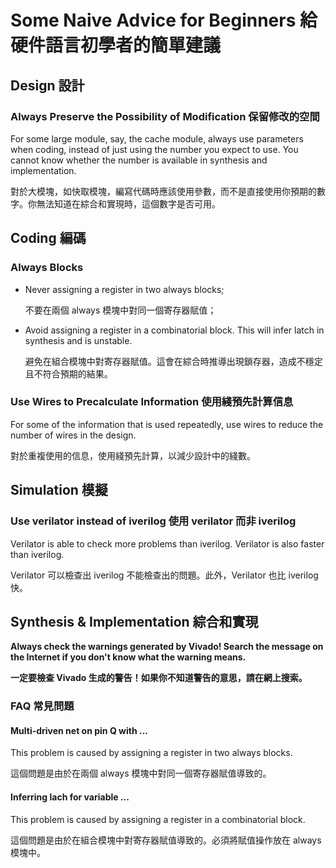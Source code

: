 # Some Naive Advice for Beginners 給硬件語言初學者的簡單建議

## Design 設計

### Always Preserve the Possibility of Modification 保留修改的空間

For some large module, say, the cache module, always use parameters when
coding, instead of just using the number you expect to use. You cannot
know whether the number is available in synthesis and implementation.

對於大模塊，如快取模塊，編寫代碼時應該使用參數，而不是直接使用你預期的數字。你無法知道在綜合和實現時，這個數字是否可用。

## Coding 編碼

### Always Blocks

- Never assigning a register in two always blocks;

  不要在兩個 always 模塊中對同一個寄存器賦值；
- Avoid assigning a register in a combinatorial block. This will infer latch
  in synthesis and is unstable.

  避免在組合模塊中對寄存器賦值。這會在綜合時推導出現鎖存器，造成不穩定且不符合預期的結果。

### Use Wires to Precalculate Information 使用綫預先計算信息

For some of the information that is used repeatedly, use wires to
reduce the number of wires in the design.

對於重複使用的信息，使用綫預先計算，以減少設計中的綫數。

## Simulation 模擬

### Use verilator instead of iverilog 使用 verilator 而非 iverilog

Verilator is able to check more problems than iverilog. Verilator is also
faster than iverilog.

Verilator 可以檢查出 iverilog 不能檢查出的問題。此外，Verilator 也比 iverilog 快。

## Synthesis & Implementation 綜合和實現

**Always check the warnings generated by Vivado! Search the message on the
Internet if you don't know what the warning means.**

**一定要檢查 Vivado 生成的警告！如果你不知道警告的意思，請在網上搜索。**

### FAQ 常見問題

#### Multi-driven net on pin Q with ...

This problem is caused by assigning a register in two always blocks.

這個問題是由於在兩個 always 模塊中對同一個寄存器賦值導致的。

#### Inferring lach for variable ...

This problem is caused by assigning a register in a combinatorial block.

這個問題是由於在組合模塊中對寄存器賦值導致的。必須將賦值操作放在 always 模塊中。
